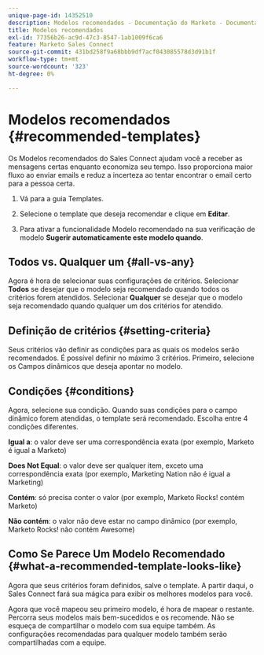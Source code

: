 ```yaml
---
unique-page-id: 14352510
description: Modelos recomendados - Documentação do Marketo - Documentação do produto
title: Modelos recomendados
exl-id: 77356b26-ac9d-47c3-8547-1ab1009f6ca6
feature: Marketo Sales Connect
source-git-commit: 431bd258f9a68bbb9df7acf043085578d3d91b1f
workflow-type: tm+mt
source-wordcount: '323'
ht-degree: 0%

---
```


# Modelos recomendados {#recommended-templates}

Os Modelos recomendados do Sales Connect ajudam você a receber as mensagens certas enquanto economiza seu tempo. Isso proporciona maior fluxo ao enviar emails e reduz a incerteza ao tentar encontrar o email certo para a pessoa certa.

1. Vá para a guia Templates.

1. Selecione o template que deseja recomendar e clique em **Editar**.

1. Para ativar a funcionalidade Modelo recomendado na sua verificação de modelo **Sugerir automaticamente este modelo quando**.

## Todos vs. Qualquer um {#all-vs-any}

Agora é hora de selecionar suas configurações de critérios. Selecionar **Todos** se desejar que o modelo seja recomendado quando todos os critérios forem atendidos. Selecionar **Qualquer** se desejar que o modelo seja recomendado quando qualquer um dos critérios for atendido.

## Definição de critérios {#setting-criteria}

Seus critérios vão definir as condições para as quais os modelos serão recomendados. É possível definir no máximo 3 critérios. Primeiro, selecione os Campos dinâmicos que deseja apontar no modelo.

## Condições {#conditions}

Agora, selecione sua condição. Quando suas condições para o campo dinâmico forem atendidas, o template será recomendado. Escolha entre 4 condições diferentes.

**Igual a**: o valor deve ser uma correspondência exata (por exemplo, Marketo é igual a Marketo)

**Does Not Equal**: o valor deve ser qualquer item, exceto uma correspondência exata (por exemplo, Marketing Nation não é igual a Marketing)

**Contém**: só precisa conter o valor (por exemplo, Marketo Rocks! contém Marketo)

**Não contém**: o valor não deve estar no campo dinâmico (por exemplo, Marketo Rocks! não contém Awesome)

## Como Se Parece Um Modelo Recomendado {#what-a-recommended-template-looks-like}

Agora que seus critérios foram definidos, salve o template. A partir daqui, o Sales Connect fará sua mágica para exibir os melhores modelos para você.

Agora que você mapeou seu primeiro modelo, é hora de mapear o restante. Percorra seus modelos mais bem-sucedidos e os recomende. Não se esqueça de compartilhar o modelo com sua equipe também. As configurações recomendadas para qualquer modelo também serão compartilhadas com a equipe.
